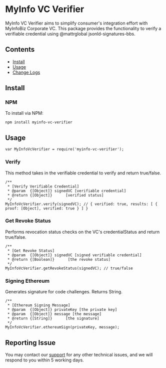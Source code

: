 # MyInfo VC Verifier

MyInfo VC Verifier aims to simplify consumer's integration effort with MyInfoBiz Corporate VC.
This package provides the functionality to verify a verifiable credential using @mattrglobal jsonld-signatures-bbs.

## Contents

- [Install](#install)
- [Usage](#usage)
- [Change Logs](./CHANGELOG.md)

## Install

### NPM

To install via NPM:

```
npm install myinfo-vc-verifier
```

## Usage

```
var MyInfoVcVerifier = require('myinfo-vc-verifier');
```

### Verify

This method takes in the verifiable credential to verify and return true/false.

```
/**
 * [Verify Verifiable Credential]
 * @param  {[Object]} signedVC [verifiable credential]
 * @return {[Object]}      [verified status]
 */
MyInfoVcVerifier.verify(signedVC); // { verified: true, results: [ { proof: [Object], verified: true } ] }
```

### Get Revoke Status

Performs revocation status checks on the VC's credentialStatus and return true/false.

```
/**
 * [Get Revoke Status]
 * @param  {[Object]} signedVC [signed verifiable credential]
 * @return {[Boolean]}      [the revoke status]
 */
MyInfoVcVerifier.getRevokeStatus(signedVC); // true/false
```

### Signing Ethereum

Generates signature for code challenges. Returns String.

```
/**
 * [Ethereum Signing Message]
 * @param  {[Object]} privateKey [the private key]
 * @param  {[Object]} message [the message]
 * @return {[String]}      [the signature]
 */
MyInfoVcVerifier.ethereumSign(privateKey, message);
```

## Reporting Issue

You may contact our [support](mailto:support@myinfo.gov.sg?subject=[MyInfoLib-NodeJs]%20Issue%20) for any other technical issues, and we will respond to you within 5 working days.
